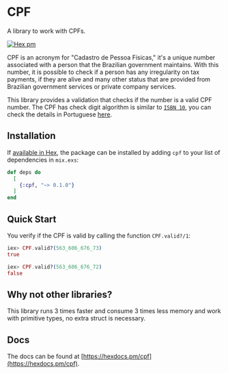 # CPF

A library to work with CPFs.

[![Hex pm](https://img.shields.io/hexpm/v/cpf.svg?style=flat)](https://www.hex.pm/packages/cpf)

CPF is an acronym for "Cadastro de Pessoa Físicas," it's a unique number
associated with a person that the Brazilian government maintains. With this number,
it is possible to check if a person has any irregularity on tax payments, if they
are alive and many other status that are provided from Brazilian government services
or private company services.

This library provides a validation that checks if the number is a valid CPF
number. The CPF has check digit algorithm is similar to
[`ISBN 10`](https://en.wikipedia.org/wiki/Check_digit#ISBN_10), you can check
the details in Portuguese [here](https://pt.wikipedia.org/wiki/Cadastro_de_pessoas_f%C3%ADsicas#C%C3%A1lculo_do_d%C3%ADgito_verificador).

## Installation

If [available in Hex](https://hex.pm/docs/publish), the package can be installed
by adding `cpf` to your list of dependencies in `mix.exs`:

```elixir
def deps do
  [
    {:cpf, "~> 0.1.0"}
  ]
end
```

## Quick Start

You verify if the CPF is valid by calling the function `CPF.valid?/1`:

```elixir
iex> CPF.valid?(563_606_676_73)
true

iex> CPF.valid?(563_606_676_72)
false
```

## Why not other libraries?

This library runs 3 times faster and consume 3 times less memory and work with
primitive types, no extra struct is necessary.

## Docs

The docs can be found at [https://hexdocs.pm/cpf](https://hexdocs.pm/cpf).

